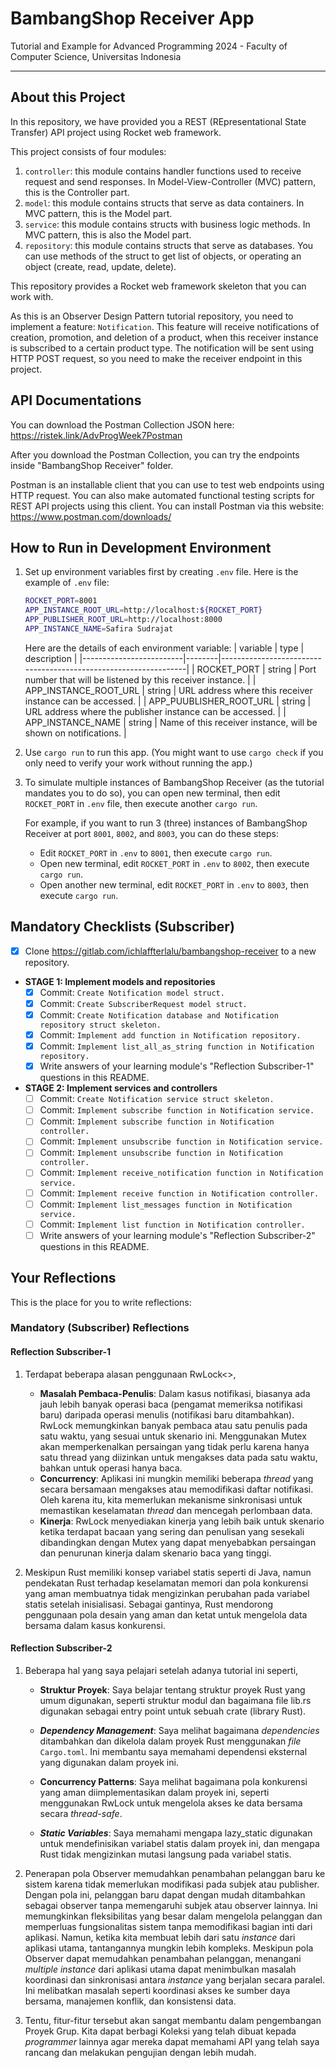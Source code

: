 # BambangShop Receiver App
Tutorial and Example for Advanced Programming 2024 - Faculty of Computer Science, Universitas Indonesia

---

## About this Project
In this repository, we have provided you a REST (REpresentational State Transfer) API project using Rocket web framework.

This project consists of four modules:
1.  `controller`: this module contains handler functions used to receive request and send responses.
    In Model-View-Controller (MVC) pattern, this is the Controller part.
2.  `model`: this module contains structs that serve as data containers.
    In MVC pattern, this is the Model part.
3.  `service`: this module contains structs with business logic methods.
    In MVC pattern, this is also the Model part.
4.  `repository`: this module contains structs that serve as databases.
    You can use methods of the struct to get list of objects, or operating an object (create, read, update, delete).

This repository provides a Rocket web framework skeleton that you can work with.

As this is an Observer Design Pattern tutorial repository, you need to implement a feature: `Notification`.
This feature will receive notifications of creation, promotion, and deletion of a product, when this receiver instance is subscribed to a certain product type.
The notification will be sent using HTTP POST request, so you need to make the receiver endpoint in this project.

## API Documentations

You can download the Postman Collection JSON here: https://ristek.link/AdvProgWeek7Postman

After you download the Postman Collection, you can try the endpoints inside "BambangShop Receiver" folder.

Postman is an installable client that you can use to test web endpoints using HTTP request.
You can also make automated functional testing scripts for REST API projects using this client.
You can install Postman via this website: https://www.postman.com/downloads/

## How to Run in Development Environment
1.  Set up environment variables first by creating `.env` file.
    Here is the example of `.env` file:
    ```bash
    ROCKET_PORT=8001
    APP_INSTANCE_ROOT_URL=http://localhost:${ROCKET_PORT}
    APP_PUBLISHER_ROOT_URL=http://localhost:8000
    APP_INSTANCE_NAME=Safira Sudrajat
    ```
    Here are the details of each environment variable:
    | variable                | type   | description                                                     |
    |-------------------------|--------|-----------------------------------------------------------------|
    | ROCKET_PORT             | string | Port number that will be listened by this receiver instance.    |
    | APP_INSTANCE_ROOT_URL   | string | URL address where this receiver instance can be accessed.       |
    | APP_PUUBLISHER_ROOT_URL | string | URL address where the publisher instance can be accessed.       |
    | APP_INSTANCE_NAME       | string | Name of this receiver instance, will be shown on notifications. |
2.  Use `cargo run` to run this app.
    (You might want to use `cargo check` if you only need to verify your work without running the app.)
3.  To simulate multiple instances of BambangShop Receiver (as the tutorial mandates you to do so),
    you can open new terminal, then edit `ROCKET_PORT` in `.env` file, then execute another `cargo run`.

    For example, if you want to run 3 (three) instances of BambangShop Receiver at port `8001`, `8002`, and `8003`, you can do these steps:
    -   Edit `ROCKET_PORT` in `.env` to `8001`, then execute `cargo run`.
    -   Open new terminal, edit `ROCKET_PORT` in `.env` to `8002`, then execute `cargo run`.
    -   Open another new terminal, edit `ROCKET_PORT` in `.env` to `8003`, then execute `cargo run`.

## Mandatory Checklists (Subscriber)
-   [x] Clone https://gitlab.com/ichlaffterlalu/bambangshop-receiver to a new repository.
-   **STAGE 1: Implement models and repositories**
    -   [x] Commit: `Create Notification model struct.`
    -   [x] Commit: `Create SubscriberRequest model struct.`
    -   [x] Commit: `Create Notification database and Notification repository struct skeleton.`
    -   [x] Commit: `Implement add function in Notification repository.`
    -   [x] Commit: `Implement list_all_as_string function in Notification repository.`
    -   [x] Write answers of your learning module's "Reflection Subscriber-1" questions in this README.
-   **STAGE 2: Implement services and controllers**
    -   [ ] Commit: `Create Notification service struct skeleton.`
    -   [ ] Commit: `Implement subscribe function in Notification service.`
    -   [ ] Commit: `Implement subscribe function in Notification controller.`
    -   [ ] Commit: `Implement unsubscribe function in Notification service.`
    -   [ ] Commit: `Implement unsubscribe function in Notification controller.`
    -   [ ] Commit: `Implement receive_notification function in Notification service.`
    -   [ ] Commit: `Implement receive function in Notification controller.`
    -   [ ] Commit: `Implement list_messages function in Notification service.`
    -   [ ] Commit: `Implement list function in Notification controller.`
    -   [ ] Write answers of your learning module's "Reflection Subscriber-2" questions in this README.

## Your Reflections
This is the place for you to write reflections:

### Mandatory (Subscriber) Reflections

#### Reflection Subscriber-1
1. Terdapat beberapa alasan penggunaan RwLock<>,
    - **Masalah Pembaca-Penulis**: Dalam kasus notifikasi, biasanya ada jauh lebih banyak operasi baca (pengamat memeriksa notifikasi baru) daripada operasi menulis (notifikasi baru ditambahkan). RwLock memungkinkan banyak pembaca atau satu penulis pada satu waktu, yang sesuai untuk skenario ini. Menggunakan Mutex akan memperkenalkan persaingan yang tidak perlu karena hanya satu thread yang diizinkan untuk mengakses data pada satu waktu, bahkan untuk operasi hanya baca.
    - **Concurrency**: Aplikasi ini mungkin memiliki beberapa _thread_ yang secara bersamaan mengakses atau memodifikasi daftar notifikasi. Oleh karena itu, kita memerlukan mekanisme sinkronisasi untuk memastikan keselamatan _thread_ dan mencegah perlombaan data.
    - **Kinerja**: RwLock menyediakan kinerja yang lebih baik untuk skenario ketika terdapat bacaan yang sering dan penulisan yang sesekali dibandingkan dengan Mutex yang dapat menyebabkan persaingan dan penurunan kinerja dalam skenario baca yang tinggi.

2. Meskipun Rust memiliki konsep variabel statis seperti di Java, namun pendekatan Rust terhadap keselamatan memori dan pola konkurensi yang aman membuatnya tidak mengizinkan perubahan pada variabel statis setelah inisialisasi. Sebagai gantinya, Rust mendorong penggunaan pola desain yang aman dan ketat untuk mengelola data bersama dalam kasus konkurensi.

#### Reflection Subscriber-2
1. Beberapa hal yang saya pelajari setelah adanya tutorial ini seperti,

    - **Struktur Proyek**: Saya belajar tentang struktur proyek Rust yang umum digunakan, seperti struktur modul dan bagaimana file lib.rs digunakan sebagai entry point untuk sebuah crate (library Rust).

    - **_Dependency Management_**: Saya melihat bagaimana _dependencies_ ditambahkan dan dikelola dalam proyek Rust menggunakan _file_ `Cargo.toml`. Ini membantu saya memahami dependensi eksternal yang digunakan dalam proyek ini.

    - **Concurrency Patterns**: Saya melihat bagaimana pola konkurensi yang aman diimplementasikan dalam proyek ini, seperti menggunakan RwLock untuk mengelola akses ke data bersama secara _thread-safe_.

    - **_Static Variables_**: Saya memahami mengapa lazy_static digunakan untuk mendefinisikan variabel statis dalam proyek ini, dan mengapa Rust tidak mengizinkan mutasi langsung pada variabel statis.

2. Penerapan pola Observer memudahkan penambahan pelanggan baru ke sistem karena tidak memerlukan modifikasi pada subjek atau publisher. Dengan pola ini, pelanggan baru dapat dengan mudah ditambahkan sebagai observer tanpa memengaruhi subjek atau observer lainnya. Ini memungkinkan fleksibilitas yang besar dalam mengelola pelanggan dan memperluas fungsionalitas sistem tanpa memodifikasi bagian inti dari aplikasi. Namun, ketika kita membuat lebih dari satu _instance_ dari aplikasi utama, tantangannya mungkin lebih kompleks. Meskipun pola Observer dapat memudahkan penambahan pelanggan, menangani _multiple instance_ dari aplikasi utama dapat menimbulkan masalah koordinasi dan sinkronisasi antara _instance_ yang berjalan secara paralel. Ini melibatkan masalah seperti koordinasi akses ke sumber daya bersama, manajemen konflik, dan konsistensi data.

3. Tentu, fitur-fitur tersebut akan sangat membantu dalam pengembangan Proyek Grup. Kita dapat berbagi Koleksi yang telah dibuat kepada _programmer_ lainnya agar mereka dapat memahami API yang telah saya rancang dan melakukan pengujian dengan lebih mudah.
